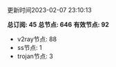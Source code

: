 更新时间2023-02-07 23:10:13

**总订阅: 45**
**总节点: 646**
**有效节点: 92**
- v2ray节点: 88
- ss节点: 1
- trojan节点: 3
